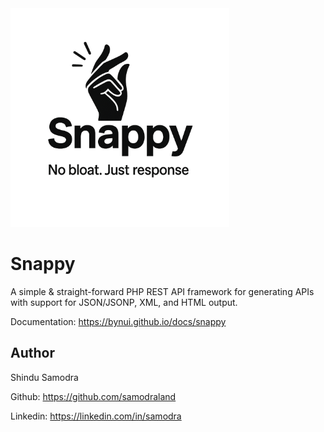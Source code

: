 <img src="https://raw.githubusercontent.com/bynui/snappy/refs/heads/main/snappy.png" alt="snappy framework" title="snappy framework" width="350"/>

# Snappy

A simple & straight-forward PHP REST API framework for generating APIs with support for JSON/JSONP, XML, and HTML output.

Documentation: https://bynui.github.io/docs/snappy

## Author

Shindu Samodra

Github: https://github.com/samodraland

Linkedin: https://linkedin.com/in/samodra
